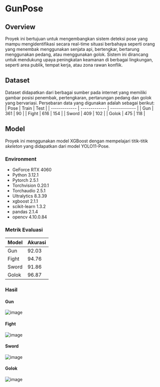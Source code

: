 # GunPose
## Overview
Proyek ini bertujuan untuk mengembangkan sistem deteksi pose yang mampu mengidentifikasi secara real-time situasi berbahaya seperti orang yang menembak menggunakan senjata api, bertengkar, bertarung menggunakan pedang, atau menggunakan golok. Sistem ini dirancang untuk mendukung upaya peningkatan keamanan di berbagai lingkungan, seperti area publik, tempat kerja, atau zona rawan konflik.

## Dataset
Dataset didapatkan dari berbagai sumber pada internet yang memiliki gambar posisi penembak, pertengkaran, pertarungan pedang dan golok yang bervariasi. Persebaran data yang digunakan adalah sebagai berikut:  
| Pose  | Train | Test | 
| ------------- | ------------- | ------------- |
| Gun  | 361 | 90 |
| Fight  | 616 | 154 |
| Sword  | 409 | 102 |
| Golok  | 475 | 118 |


## Model 
Proyek ini menggunakan model XGBoost dengan mempelajari titik-titik _skeleton_ yang didapatkan dari model YOLO11-Pose.

### Environment
- GeForce RTX 4060
- Python 3.12.1
- Pytorch 2.5.1
- Torchvision 0.20.1
- Torchaudio 2.5.1
- Ultralytics 8.3.39
- xgboost 2.1.1
- scikit-learn 1.3.2
- pandas 2.1.4
- opencv 4.10.0.84

### Metrik Evaluasi
| Model | Akurasi  | 
| ------------- | ------------- | 
| Gun | 92.03 |
| Fight | 94.76 |
| Sword | 91.86 |
| Golok | 96.87 |

### Hasil
#### Gun
![image](https://github.com/user-attachments/assets/47d3a997-da89-4666-8648-3242d3c9435d)

#### Fight
![image](https://github.com/user-attachments/assets/aa00f42e-97bf-43de-8f6a-339fb4edf977)

#### Sword
![image](https://github.com/user-attachments/assets/d03dc813-54e5-4eaa-b1df-5df39becef63)

#### Golok
![image](https://github.com/user-attachments/assets/ad31de4f-d425-4217-a551-f926052f026f)
